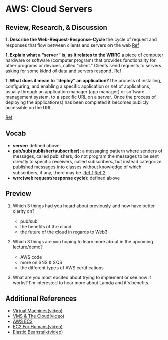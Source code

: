 # AWS: Cloud Servers

## Review, Research, & Discussion

**1. Describe the Web-Request-Response-Cycle**
the cycle of request and responses that flow between clients and servers on the web
[Ref](https://medium.com/@jen_strong/the-request-response-cycle-of-the-web-1b7e206e9047)

**1. Explain what a “server” is, as it relates to the WRRC**
a piece of computer hardware or software (computer program) that provides functionality for other programs or devices, called "client."  Clients send requests to servers asking for some kidnd of data and servers respond.
[Ref](https://en.wikipedia.org/wiki/Server_(computing))

**1. What does it mean to “deploy” an application?**
the process of installing, configuring, and enabling a specific application or set of applications, usually through an application manager (app manager) or software management system, to a specific URL on a server. Once the process of deploying the application(s) has been completed it becomes publicly accessible on the URL.

[Ref](https://www.dialogic.com/glossary/application-deployment-)

## Vocab
- **server:** defined above
- **pub/sub(publisher/subscriber):** a messaging pattern where senders of messages, called publishers, do not program the messages to be sent directly to specific receivers, called subscribers, but instead categorize published messages into classes without knowledge of which subscribers, if any, there may be. 
[Ref 1](https://en.wikipedia.org/wiki/Publish%E2%80%93subscribe_pattern)
[Ref 2](https://cloud.google.com/pubsub/docs/overview)
- **wrrc(web request/response cycle):** defined above

## Preview
1. Which 3 things had you heard about previously and now have better clarity on?
    - pub/sub
    - the benefits of the cloud
    - the future of the cloud in regards to Web3

1. Which 3 things are you hoping to learn more about in the upcoming lecture/demo?
    - AWS code
    - more on SNS & SQS
    - the different types of AWS certifications

1. What are you most excited about trying to implement or see how it works?
I'm interested to hear more about Lamda and it's benefits.

## Additional References
- [Virtual Machines(video)](https://www.youtube.com/watch?v=yIVXjl4SwVo)
- [VMS & The Cloud(video)](https://www.youtube.com/watch?v=l0DfHUWMjsU)
- [AWS EC2](https://aws.amazon.com/ec2/?ec2-whats-new.sort-by=item.additionalFields.postDateTime&ec2-whats-new.sort-order=desc)
- [EC2 For Humans(video)](https://www.youtube.com/watch?v=lZMkgOMYYIg)
- [Elastic Beanstalk(video)](https://www.youtube.com/watch?v=SrwxAScdyT0)
